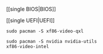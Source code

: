 
[[single BIOS|BIOS]]

[[single UEFI|UEFI]]

```
sudo pacman -S xf86-video-qxl

sudo pacman -S nvidia nvidia-utils
xf86-video-intel
```

